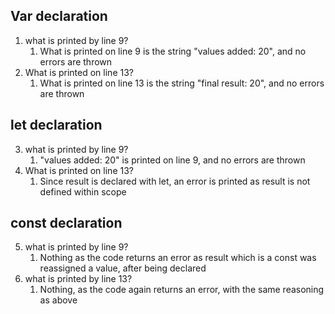 ## Var declaration
 1. what is printed by line 9? 
    1. What is printed on line 9 is the string "values added: 20", and no errors are thrown
 2. What is printed on line 13?
    1. What is printed on line 13 is the string "final result: 20", and no errors are thrown

## let declaration
 3. what is printed by line 9?
    1. "values added: 20" is printed on line 9, and no errors are thrown
 4. What is printed on line 13?
    1. Since result is declared with let, an error is printed as result is not defined within scope

## const declaration
 5. what is printed by line 9?
    1. Nothing as the code returns an error as result which is a const was reassigned a value, after being declared
 6. what is printed by line 13?
    1. Nothing, as the code again returns an error, with the same reasoning as above